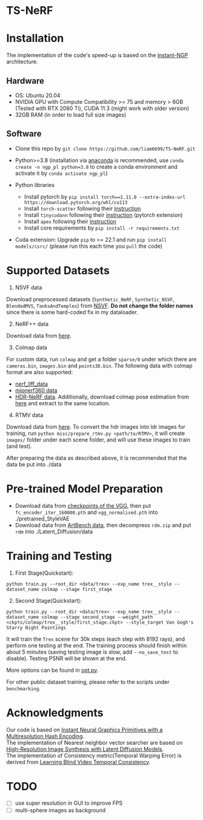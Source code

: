 # TS-NeRF

# Installation
The implementation of the code's speed-up is based on the [instant-NGP](https://github.com/kwea123/ngp_pl) architecture.

## Hardware

* OS: Ubuntu 20.04
* NVIDIA GPU with Compute Compatibility >= 75 and memory > 6GB (Tested with RTX 2080 Ti), CUDA 11.3 (might work with older version)
* 32GB RAM (in order to load full size images)

## Software

* Clone this repo by `git clone https://github.com/liam6699/TS-NeRF.git`
* Python>=3.8 (installation via [anaconda](https://www.anaconda.com/distribution/) is recommended, use `conda create -n ngp_pl python=3.8` to create a conda environment and activate it by `conda activate ngp_pl`)
* Python libraries
    * Install pytorch by `pip install torch==1.11.0 --extra-index-url https://download.pytorch.org/whl/cu113`
    * Install `torch-scatter` following their [instruction](https://github.com/rusty1s/pytorch_scatter#installation)
    * Install `tinycudann` following their [instruction](https://github.com/NVlabs/tiny-cuda-nn#pytorch-extension) (pytorch extension)
    * Install `apex` following their [instruction](https://github.com/NVIDIA/apex#linux)
    * Install core requirements by `pip install -r requirements.txt`

* Cuda extension: Upgrade `pip` to >= 22.1 and run `pip install models/csrc/` (please run this each time you `pull` the code)

# Supported Datasets

1.  NSVF data

Download preprocessed datasets (`Synthetic_NeRF`, `Synthetic_NSVF`, `BlendedMVS`, `TanksAndTemples`) from [NSVF](https://github.com/facebookresearch/NSVF#dataset). **Do not change the folder names** since there is some hard-coded fix in my dataloader.

2.  NeRF++ data

Download data from [here](https://github.com/Kai-46/nerfplusplus#data).

3.  Colmap data

For custom data, run `colmap` and get a folder `sparse/0` under which there are `cameras.bin`, `images.bin` and `points3D.bin`. The following data with colmap format are also supported:

  *  [nerf_llff_data](https://drive.google.com/file/d/16VnMcF1KJYxN9QId6TClMsZRahHNMW5g/view?usp=sharing) 
  *  [mipnerf360 data](http://storage.googleapis.com/gresearch/refraw360/360_v2.zip)
  *  [HDR-NeRF data](https://drive.google.com/drive/folders/1OTDLLH8ydKX1DcaNpbQ46LlP0dKx6E-I). Additionally, download colmap pose estimation from [here](https://drive.google.com/file/d/1TXxgf_ZxNB4o67FVD_r0aBUIZVRgZYMX/view?usp=sharing) and extract to the same location.

4. RTMV data

Download data from [here](http://www.cs.umd.edu/~mmeshry/projects/rtmv/). To convert the hdr images into ldr images for training, run `python misc/prepare_rtmv.py <path/to/RTMV>`, it will create `images/` folder under each scene folder, and will use these images to train (and test).

After preparing the data as described above, it is recommended that the data be put into ./data
# Pre-trained Model Preparation
* Download data from [checkpoints of the VGG](https://drive.google.com/drive/folders/1lwoYBeOGnz3pa4YFw3UeF6pKnmcYCaBC?usp=drive_link), then put `fc_encoder_iter_160000.pth` and `vgg_normalised.pth` into ./pretrained_StyleVAE
* Download data from [ArtBench data](https://drive.google.com/drive/folders/1gXg2yCvVMrGtUs-XIVY4IMri0y3oVCjU?usp=drive_link), then decompress `rdm.zip` and  put `rdm` into ./Latent_Diffusion/data
# Training and Testing
1. First Stage(Quickstart):
```
python train.py --root_dir <data/trex> --exp_name trex__style --dataset_name colmap --stage first_stage
```
2. Second Stage(Quickstart):
```
python train.py --root_dir <data/trex> --exp_name trex__style --dataset_name colmap --stage second_stage --weight_path <ckpts/colmap/trex__style/first_stage.ckpt> --style_target Van Gogh's Starry Night Paintings 
```

It will train the `Trex` scene for 30k steps (each step with 8192 rays), and perform one testing at the end. The training process should finish within about 5 minutes (saving testing image is slow, add `--no_save_test` to disable). Testing PSNR will be shown at the end.

More options can be found in [opt.py](opt.py).

For other public dataset training, please refer to the scripts under `benchmarking`.



# Acknowledgments

Our code is based on [Instant Neural Graphics Primitives with a Multiresolution Hash Encoding](https://github.com/kwea123/ngp_pl).  
The implementation of Nearest neighbor vector searcher are based on [High-Resolution Image Synthesis with Latent Diffusion Models](https://github.com/CompVis/latent-diffusion.git).  
The implementation of Consistency metric(Temporal Warping Error) is derived from [Learning Blind Video Temporal Consistency](https://github.com/phoenix104104/fast_blind_video_consistency).

# TODO

- [ ] use super resolution in GUI to improve FPS
- [ ] multi-sphere images as background
